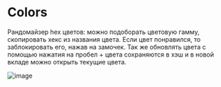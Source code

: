 # Colors
Рандомайзер hex цветов:
можно подоборать цветовую гамму, скопировать хекс из названия цвета. Если цвет понравился, то заблокировать его, нажав на замочек.
Так же обновлять цвета с помощью нажатия на пробел + цвета сохраняются в хэш и в новой вкладе можно открыть текущие цвета.

![image](https://user-images.githubusercontent.com/73894426/224788584-62eec749-4005-4ec6-98d9-f18e5322a6af.png)
